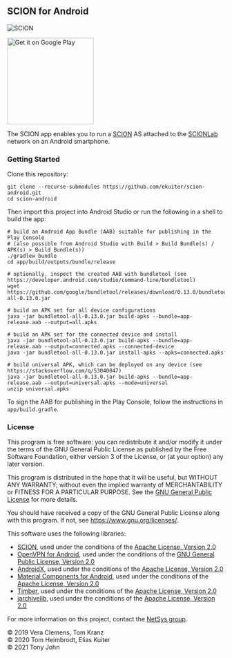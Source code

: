 ## SCION for Android

![SCION](scion.png)

<a href='https://play.google.com/store/apps/details?id=org.scionlab.scion&pcampaignid=pcampaignidMKT-Other-global-all-co-prtnr-py-PartBadge-Mar2515-1'><img alt='Get it on Google Play' src='https://play.google.com/intl/en_us/badges/static/images/badges/en_badge_web_generic.png' width='200'/></a>

The SCION app enables you to run a [SCION](https://www.scion-architecture.net/) AS attached to the [SCIONLab](https://scionlab.org) network on an Android smartphone.

### Getting Started

Clone this repository:

```
git clone --recurse-submodules https://github.com/ekuiter/scion-android.git
cd scion-android
```

Then import this project into Android Studio or run the following in a shell to build the app:

```
# build an Android App Bundle (AAB) suitable for publishing in the Play Console
# (also possible from Android Studio with Build > Build Bundle(s) / APK(s) > Build Bundle(s))
./gradlew bundle
cd app/build/outputs/bundle/release

# optionally, inspect the created AAB with bundletool (see https://developer.android.com/studio/command-line/bundletool)
wget https://github.com/google/bundletool/releases/download/0.13.0/bundletool-all-0.13.0.jar

# build an APK set for all device configurations
java -jar bundletool-all-0.13.0.jar build-apks --bundle=app-release.aab --output=all.apks

# build an APK set for the connected device and install
java -jar bundletool-all-0.13.0.jar build-apks --bundle=app-release.aab --output=connected.apks --connected-device
java -jar bundletool-all-0.13.0.jar install-apks --apks=connected.apks

# build universal APK, which can be deployed on any device (see https://stackoverflow.com/q/53040047)
java -jar bundletool-all-0.13.0.jar build-apks --bundle=app-release.aab --output=universal.apks --mode=universal
unzip universal.apks
```

To sign the AAB for publishing in the Play Console, follow the instructions in `app/build.gradle`.

### License

This program is free software: you can redistribute it and/or modify it under the terms of the GNU General Public License as published by the Free Software Foundation, either version 3 of the License, or (at your option) any later version.

This program is distributed in the hope that it will be useful, but WITHOUT ANY WARRANTY; without even the implied warranty of MERCHANTABILITY or FITNESS FOR A PARTICULAR PURPOSE.
See the [GNU General Public License](LICENSE.md) for more details.

You should have received a copy of the GNU General Public License along with this program.  If not, see <https://www.gnu.org/licenses/>.

This software uses the following libraries:

- [SCION](https://github.com/scionproto/scion), used under the conditions of the [Apache License, Version 2.0](https://github.com/scionproto/scion/blob/master/LICENSE)
- [OpenVPN for Android](https://github.com/schwabe/ics-openvpn/), used under the conditions of the [GNU General Public License, Version 2.0](https://github.com/schwabe/ics-openvpn/blob/master/doc/LICENSE.txt)
- [AndroidX](https://developer.android.com/jetpack/androidx), used under the conditions of the [Apache License, Version 2.0](https://android.googlesource.com/platform/frameworks/support/+/androidx-master-dev/LICENSE.txt)
- [Material Components for Android](https://material.io/develop/android/), used under the conditions of the [Apache License, Version 2.0](https://github.com/material-components/material-components-android/blob/master/LICENSE)
- [Timber](https://github.com/JakeWharton/timber), used under the conditions of the [Apache License, Version 2.0](https://github.com/JakeWharton/timber/blob/master/LICENSE.txt)
- [jarchivelib](https://github.com/thrau/jarchivelib), used under the conditions of the [Apache License, Version 2.0](https://github.com/thrau/jarchivelib/blob/master/LICENSE)

For more information on this project, contact the [NetSys group](http://www.netsys.ovgu.de/).

© 2019 Vera Clemens, Tom Kranz<br>
© 2020 Tom Heimbrodt, Elias Kuiter<br>
© 2021 Tony John
